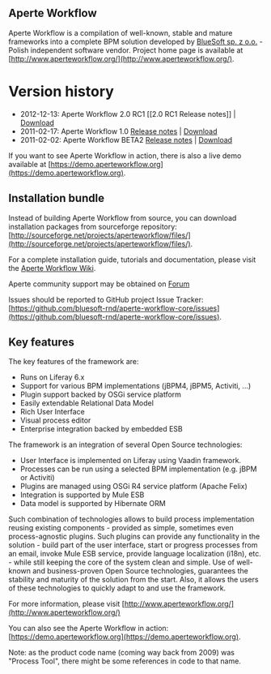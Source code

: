 Aperte Workflow
-----------------
Aperte Workflow is a compilation of well-known, stable and mature frameworks into a complete BPM solution developed by
[BlueSoft sp. z o.o.](http://www.bluesoft.net.pl/) - Polish independent software vendor. Project home page is available
at [http://www.aperteworkflow.org/](http://www.aperteworkflow.org/).

# Version history
* 2012-12-13: Aperte Workflow 2.0 RC1 [[2.0 RC1 Release notes]] | [Download](https://sourceforge.net/projects/aperteworkflow/files/AW2.0-RC1/)
* 2011-02-17: Aperte Workflow 1.0 [Release notes](https://github.com/bluesoft-rnd/aperte-workflow-core/wiki/1.0-release-notes) | [Download](https://sourceforge.net/projects/aperteworkflow/files/AW1.0/)
* 2011-02-02: Aperte Workflow BETA2 [Release notes](https://github.com/bluesoft-rnd/aperte-workflow-core/wiki/Beta2-release-notes) | [Download](https://sourceforge.net/projects/aperteworkflow/files/BETA2/)

If you want to see Aperte Workflow in action, 
there is also a live demo available at [https://demo.aperteworkflow.org](https://demo.aperteworkflow.org). 

Installation bundle
-------------------
Instead of building Aperte Workflow from source, you can download installation packages from sourceforge repository: [http://sourceforge.net/projects/aperteworkflow/files/](http://sourceforge.net/projects/aperteworkflow/files/).

For a complete installation guide, tutorials and documentation, please visit the [Aperte Workflow Wiki](https://github.com/bluesoft-rnd/aperte-workflow-core/wiki).

Aperte community support may be obtained on [Forum](http://www.aperteworkflow.org/forum)

Issues should be reported to GitHub project Issue Tracker: [https://github.com/bluesoft-rnd/aperte-workflow-core/issues](https://github.com/bluesoft-rnd/aperte-workflow-core/issues).


Key features
------------

The key features of the framework are:

* Runs on Liferay 6.x
* Support for various BPM implementations (jBPM4, jBPM5, Activiti, ...)
* Plugin support backed by OSGi service platform
* Easily extendable Relational Data Model
* Rich User Interface
* Visual process editor
* Enterprise integration backed by embedded ESB

The framework is an integration of several Open Source technologies:

* User Interface is implemented on Liferay using Vaadin framework.
* Processes can be run using a selected BPM implementation (e.g. jBPM or Activiti)
* Plugins are managed using OSGi R4 service platform (Apache Felix)
* Integration is supported by Mule ESB
* Data model is supported by Hibernate ORM

Such combination of technologies allows to build process implementation reusing existing components - provided as simple,
sometimes even process-agnostic plugins. Such plugins can provide any functionality in the solution - build part of
the user interface, start or progress processes from an email, invoke Mule ESB service, provide language localization
(i18n), etc. - while still keeping the core of the system clean and simple. Use of well-known and business-proven
Open Source technologies, guarantees the stability and maturity of the solution from the start. Also,
it allows the users of these technologies to quickly adapt to and use the framework.

For more information, please visit 
[http://www.aperteworkflow.org/](http://www.aperteworkflow.org/)

You can also see the Aperte Workflow in action: [https://demo.aperteworkflow.org](https://demo.aperteworkflow.org).

Note: as the product code name (coming way back from 2009) was "Process Tool", there might be some references in code to that name.
